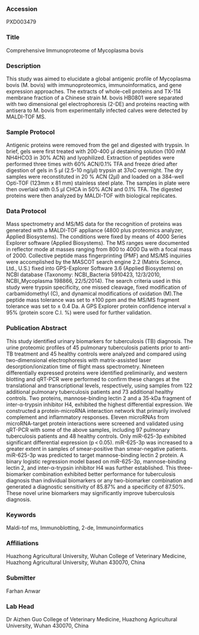 ### Accession
PXD003479

### Title
Comprehensive Immunoproteome of Mycoplasma bovis

### Description
This study was aimed to elucidate a global antigenic profile of Mycoplasma bovis (M. bovis) with immunoproteomics, immunoinformatics, and gene expression approaches. The extracts of whole-cell proteins and TX-114 membrane fraction of a Chinese strain M. bovis HB0801 were separated with two dimensional gel electrophoresis (2-DE) and proteins reacting with antisera to M. bovis from experimentally infected calves were detected by MALDI-TOF MS.

### Sample Protocol
Antigenic proteins were removed from the gel and digested with trypsin. In brief, gels were first treated with 200-400 µl destaining solution (100 mM NH4HCO3 in 30% ACN) and lyophilized. Extraction of peptides were performed three times with 60% ACN/0.1% TFA and freeze dried after digestion of gels in 5 µl (2.5-10 ng/µl) trypsin at 37oC overnight. The dry samples were reconstituted in 20 % ACN (2µl) and loaded on a 384-well Opti-TOF (123mm x 81 mm) stainless steel plate. The samples in plate were then overlaid with 0.5 µl CHCA in 50% ACN and 0.1% TFA. The digested proteins were then analyzed by MALDI-TOF with biological replicates.

### Data Protocol
Mass spectrometry and MS/MS data for the recognition of proteins was generated with a MALDI-TOF appliance (4800 plus proteomics analyzer, Applied Biosystems). The conditions were fixed by means of 4000 Series Explorer software (Applied Biosystems). The MS ranges were documented in reflector mode at masses ranging from 800 to 4000 Da with a focal mass of 2000. Collective peptide mass fingerprinting (PMF) and MS/MS inquiries were accomplished by the MASCOT search engine 2.2 (Matrix Science, Ltd., U.S.) fixed into GPS-Explorer Software 3.6 (Applied Biosystems) on NCBI database (Taxonomy: NCBI_Bacteria 5910423, 12/3/2010, NCBI_Mycoplasma 198866, 22/5/2014). The search criteria used in this study were trypsin specificity, one missed cleavage, fixed modification of carbamidomethyl (C), and dynamical modifications of oxidation (M).The peptide mass tolerance was set to ±100 ppm and the MS/MS fragment tolerance was set to ± 0.4 Da. A GPS Explorer protein confidence interval ≥ 95% (protein score C.I. %) were used for further validation.

### Publication Abstract
This study identified urinary biomarkers for tuberculosis (TB) diagnosis. The urine proteomic profiles of 45 pulmonary tuberculosis patients prior to anti-TB treatment and 45 healthy controls were analyzed and compared using two-dimensional electrophoresis with matrix-assisted laser desorption/ionization time of flight mass spectrometry. Nineteen differentially expressed proteins were identified preliminarily, and western blotting and qRT-PCR were performed to confirm these changes at the translational and transcriptional levels, respectively, using samples from 122 additional pulmonary tuberculosis patients and 73 additional healthy controls. Two proteins, mannose-binding lectin 2 and a 35-kDa fragment of inter-&#x3b1;-trypsin inhibitor H4, exhibited the highest differential expression. We constructed a protein-microRNA interaction network that primarily involved complement and inflammatory responses. Eleven microRNAs from microRNA-target protein interactions were screened and validated using qRT-PCR with some of the above samples, including 97 pulmonary tuberculosis patients and 48 healthy controls. Only miR-625-3p exhibited significant differential expression (p&#x2009;&lt;&#x2009;0.05). miR-625-3p was increased to a greater extent in samples of smear-positive than smear-negative patients. miR-625-3p was predicted to target mannose-binding lectin 2 protein. A binary logistic regression model based on miR-625-3p, mannose-binding lectin 2, and inter-&#x3b1;-trypsin inhibitor H4 was further established. This three-biomarker combination exhibited better performance for tuberculosis diagnosis than individual biomarkers or any two-biomarker combination and generated a diagnostic sensitivity of 85.87% and a specificity of 87.50%. These novel urine biomarkers may significantly improve tuberculosis diagnosis.

### Keywords
Maldi-tof ms, Immunoblotting, 2-de, Immunoinformatics

### Affiliations
Huazhong Agricultural University, Wuhan
College of Veterinary Medicine, Huazhong Agricultural University, Wuhan 430070, China

### Submitter
Farhan Anwar

### Lab Head
Dr Aizhen Guo
College of Veterinary Medicine, Huazhong Agricultural University, Wuhan 430070, China


